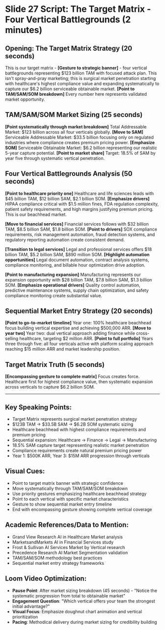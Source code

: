 # Slide 27 Script: The Target Matrix - Four Vertical Battlegrounds (2 minutes)

## Opening: The Target Matrix Strategy (20 seconds)
This is our target matrix - **[Gesture to strategic banner]** - four vertical battlegrounds representing $123 billion TAM with focused attack plan. This isn't spray-and-pray marketing; this is surgical market penetration starting with healthcare's highest compliance value and expanding systematically to capture our $6.2 billion serviceable obtainable market. **[Point to TAM/SAM/SOM breakdown]** Every number here represents validated market opportunity.

## TAM/SAM/SOM Market Sizing (25 seconds)
**[Point systematically through market breakdown]** Total Addressable Market: $123 billion across all four verticals globally. **[Move to SAM]** Serviceable Addressable Market: $33.5 billion focusing only on regulated industries where compliance creates premium pricing power. **[Emphasize SOM]** Serviceable Obtainable Market: $6.2 billion representing our realistic 5-year capture potential. **[Point to market share]** Target: 18.5% of SAM by year five through systematic vertical penetration.

## Four Vertical Battlegrounds Analysis (50 seconds)
**[Point to healthcare priority one]** Healthcare and life sciences leads with $45 billion TAM, $12 billion SAM, $2.1 billion SOM. **[Emphasize drivers]** HIPAA compliance critical with $1.5 million fines, FDA regulation complexity, patient safety requirements, and high margins justifying premium pricing. This is our beachhead market.

**[Move to financial services]** Financial services follows with $32 billion TAM, $8.5 billion SAM, $1.8 billion SOM. **[Point to drivers]** SOX compliance requirements, risk management automation, fraud detection systems, and regulatory reporting automation create consistent demand.

**[Transition to legal services]** Legal and professional services offers $18 billion TAM, $5.2 billion SAM, $890 million SOM. **[Highlight automation opportunities]** Legal document automation, contract analysis systems, compliance monitoring, and billable hour optimization drive adoption.

**[Point to manufacturing expansion]** Manufacturing represents our expansion opportunity with $28 billion TAM, $7.8 billion SAM, $1.3 billion SOM. **[Emphasize operational drivers]** Quality control automation, predictive maintenance systems, supply chain optimization, and safety compliance monitoring create substantial value.

## Sequential Market Entry Strategy (20 seconds)
**[Point to go-to-market timeline]** Year one: 100% healthcare beachhead focus building vertical expertise and achieving $500,000 ARR. **[Move to year two]** Year two: dual vertical approach adding finance while cross-selling healthcare, targeting $2 million ARR. **[Point to full portfolio]** Years three through five: all four verticals active with platform scaling approach reaching $15 million ARR and market leadership position.

## Target Matrix Truth (5 seconds)
**[Encompassing gesture to complete matrix]** Focus creates force. Healthcare first for highest compliance value, then systematic expansion across verticals to capture $6.2 billion SOM.

---

## Key Speaking Points:
- Target Matrix represents surgical market penetration strategy
- $123B TAM → $33.5B SAM → $6.2B SOM systematic sizing
- Healthcare beachhead with highest compliance requirements and premium pricing
- Sequential expansion: Healthcare → Finance → Legal → Manufacturing
- 18.5% SAM capture target representing realistic market penetration
- Compliance requirements create natural premium pricing power
- Year 1: $500K ARR, Year 3: $15M ARR progression through verticals

## Visual Cues:
- Point to target matrix banner with strategic confidence
- Move systematically through TAM/SAM/SOM breakdown
- Use priority gestures emphasizing healthcare beachhead strategy
- Point to each vertical with specific market characteristics
- Gesture to show sequential market entry timeline
- End with encompassing gesture showing complete vertical coverage

## Academic References/Data to Mention:
- Grand View Research AI in Healthcare Market analysis
- MarketsandMarkets AI in Financial Services study
- Frost & Sullivan AI Services Market by Vertical research
- Precedence Research AI Market Segmentation validation
- TAM/SAM/SOM methodology best practices
- Sequential market entry strategy frameworks

## Loom Video Optimization:
- **Pause Point**: After market sizing breakdown (45 seconds) - "Notice the systematic progression from total to obtainable market"
- **Engagement Question**: "Which vertical offers your team the strongest initial advantage?"
- **Visual Focus**: Emphasize doughnut chart animation and vertical prioritization
- **Pacing**: Methodical delivery during market sizing for credibility building